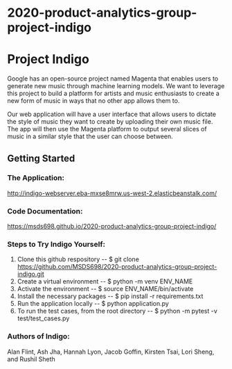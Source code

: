 # 2020-product-analytics-group-project-indigo

# Project Indigo

Google has an open-source project named Magenta that enables users to generate new music through machine learning models. We want to leverage this project to build a platform for artists and music enthusiasts to create a new form of music in ways that no other app allows them to.

Our web application will have a user interface that allows users to dictate the style of music they want to create by uploading their own music file. The app will then use the Magenta platform to output several slices of music in a similar style that the user can choose between.

## Getting Started

### The Application:

http://indigo-webserver.eba-mxse8mrw.us-west-2.elasticbeanstalk.com/

### Code Documentation:

https://msds698.github.io/2020-product-analytics-group-project-indigo/

### Steps to Try Indigo Yourself:
1. Clone this github respository -- $ git clone https://github.com/MSDS698/2020-product-analytics-group-project-indigo.git
2. Create a virtual environment -- $ python -m venv ENV_NAME
3. Activate the environment -- $ source ENV_NAME/bin/activate
4. Install the necessary packages -- $ pip install -r requirements.txt
5. Run the application locally -- $ python application.py
6. To run the test cases, from the root directory -- $ python -m pytest -v test/test_cases.py


### Authors of Indigo: 
Alan Flint, Ash Jha, Hannah Lyon, Jacob Goffin, Kirsten Tsai, Lori Sheng, and Rushil Sheth


